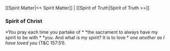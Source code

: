 [[Spirit Matter|<< Spirit Matter]]  |  [[Spirit of Truth|Spirit of Truth >>]]

### Spirit of Christ

*You pray each time you partake of *
*the sacrament to always have my spirit to be with *
*you. And what is my spirit? It is to love *
*one another as I have loved you* (T&C 157:51).